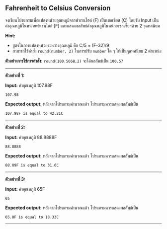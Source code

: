 ## Fahrenheit to Celsius Conversion
จงเขียนโปรแกรมเพื่อแปลงหน่วยอุณหภูมิจากฟาเรนไฮต์ (F) เป็นเซลเซียส (C) โดยรับ Input เป็นค่าอุณหภูมิในหน่วยฟาเรนไฮต์ (F) และแสดงผลลัพธ์ค่าอุณหภูมิในหน่วยเซลเซียสด้วย 2 จุดทศนิยม

**Hint:**
  * สูตรในการแปลงหน่วยระหว่างอุณหภูมิ คือ C/5 = (F-32)/9
  * สามารถใช้คำสั่ง `round(number, 2)` ในการปรับ `number` ใด ๆ ให้เป็นจุดทศนิยม 2 ตำแหน่ง

  **ตัวอย่างการใช้การคำสั่ง:** `round(100.5668,2)` จะได้ผลลัพธ์เป็น `100.57`
<hr>

**ตัวอย่างที่ 1:**

**Input:** ค่าอุณหภูมิ 107.98F
```
107.98
```
**Expected output:** หลังจากโปรแกรมคำนวณแล้ว โปรแกรมควรแสดงผลลัพธ์เป็น 
```
107.98F is equal to 42.21C
```
<hr>

**ตัวอย่างที่ 2:**

**Input:** ค่าอุณหภูมิ 88.8888F
```
88.8888
```
**Expected output:** หลังจากโปรแกรมคำนวณแล้ว โปรแกรมควรแสดงผลลัพธ์เป็น 
```
88.89F is equal to 31.6C
```
<hr>

**ตัวอย่างที่ 3:**

**Input:** ค่าอุณหภูมิ 65F
```
65
```
**Expected output:** หลังจากโปรแกรมคำนวณแล้ว โปรแกรมควรแสดงผลลัพธ์เป็น 
```
65.0F is equal to 18.33C
```
<hr>

